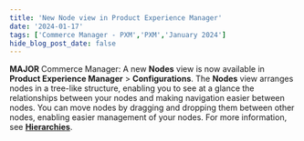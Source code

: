 ```yaml
---
title: 'New Node view in Product Experience Manager'
date: '2024-01-17'
tags: ['Commerce Manager - PXM','PXM','January 2024']
hide_blog_post_date: false
---
```


**MAJOR** Commerce Manager: A new **Nodes** view is now available in **Product Experience Manager** > **Configurations**. The **Nodes** view arranges nodes in a tree-like structure, enabling you to see at a glance the relationships between your nodes and making navigation easier between nodes. You can move nodes by dragging and dropping them between other nodes, enabling easier management of your nodes. For more information, see **[Hierarchies](https://elasticpath.dev/docs/pxm/hierarchies/hierarchy/overview)**.
